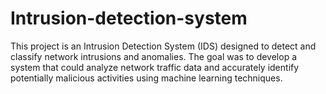 # Intrusion-detection-system
This project is an Intrusion Detection System (IDS) designed to detect and classify network intrusions and anomalies. The goal was to develop a system that could analyze network traffic data and accurately identify potentially malicious activities using machine learning techniques.
